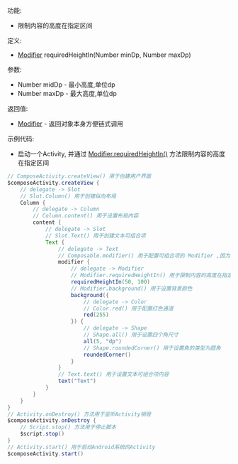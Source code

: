 功能:

+ 限制内容的高度在指定区间

定义:

+ [Modifier](/API/UI/Compose/Modifier/Modifier/README.md) requiredHeightIn(Number minDp, Number maxDp)

参数:

+ Number midDp - 最小高度,单位dp
+ Number maxDp - 最大高度,单位dp

返回值:

+ [Modifier](/API/UI/Compose/Modifier/Modifier/README.md) - 返回对象本身方便链式调用

示例代码:

+ 启动一个Activity,
  并通过 [Modifier.requiredHeightIn()](/API/UI/Compose/Modifier/Modifier/README.md?id=requiredHeightIn)
  方法限制内容的高度在指定区间

```groovy
// ComposeActivity.createView() 用于创建用户界面
$composeActivity.createView {
    // delegate -> Slot
    // Slot.Column() 用于创建纵向布局
    Column {
        // delegate -> Column
        // Column.content() 用于设置布局内容
        content {
            // delegate -> Slot
            // Slot.Text() 用于创建文本可组合项
            Text {
                // delegate -> Text
                // Composable.modifier() 用于配置可组合项的 Modifier ,因为 Text 可组合项继承自 Composable ,所以可以调用 modifier 方法
                modifier {
                    // delegate -> Modifier
                    // Modifier.requiredHeightIn() 用于限制内容的高度在指定区间
                    requiredHeightIn(50, 100)
                    // Modifier.background() 用于设置背景颜色
                    background({
                        // delegate -> Color
                        // Color.red() 用于配置红色通道
                        red(255)
                    }) {
                        // delegate -> Shape
                        // Shape.all() 用于设置四个角尺寸
                        all(5, "dp")
                        // Shape.roundedCorner() 用于设置角的类型为圆角
                        roundedCorner()
                    }
                }
                // Text.text() 用于设置文本可组合项内容
                text("Text")
            }
        }
    }
}
// Activity.onDestroy() 方法用于监听Activity销毁
$composeActivity.onDestroy {
    // Script.stop() 方法用于停止脚本
    $script.stop()
}
// Activity.start() 用于启动Android系统的Activity
$composeActivity.start()
```